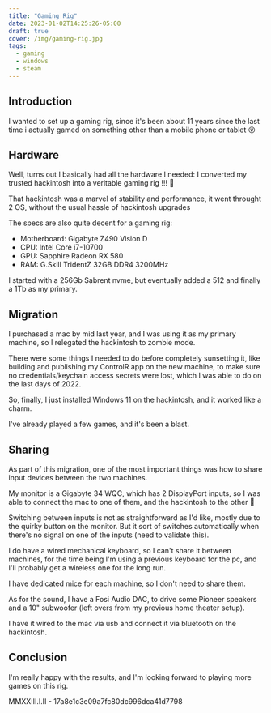```yaml
---
title: "Gaming Rig"
date: 2023-01-02T14:25:26-05:00
draft: true
cover: /img/gaming-rig.jpg
tags:
  - gaming
  - windows
  - steam
---
```


## Introduction

I wanted to set up a gaming rig, since it's been about 11 years since the last time i actually gamed on something other than a mobile phone or tablet 😮

## Hardware

Well, turns out I basically had all the hardware I needed: I converted my trusted hackintosh into a veritable gaming rig !!! 🎉

That hackintosh was a marvel of stability and performance, it went throught 2 OS, without the usual hassle of hackintosh upgrades

The specs are also quite decent for a gaming rig:

- Motherboard: Gigabyte Z490 Vision D
- CPU: Intel Core i7-10700
- GPU: Sapphire Radeon RX 580
- RAM: G.Skill TridentZ 32GB DDR4 3200MHz

I started with a 256Gb Sabrent nvme, but eventually added a 512 and finally a 1Tb as my primary.

## Migration

I purchased a mac by mid last year, and I was using it as my primary machine, so I relegated the hackintosh to zombie mode.

There were some things I needed to do before completely sunsetting it, like building and publishing my ControlR app on the new machine, to make sure no credentials/keychain access secrets were lost, which I was able to do on the last days of 2022.

So, finally, I just installed Windows 11 on the hackintosh, and it worked like a charm.

I've already played a few games, and it's been a blast.

## Sharing

As part of this migration, one of the most important things was how to share input devices between the two machines.

My monitor is a Gigabyte 34 WQC, which has 2 DisplayPort inputs, so I was able to connect the mac to one of them, and the hackintosh to the other 🙌

Switching between inputs is not as straightforward as I'd like, mostly due to the quirky button on the monitor. But it sort of switches automatically when there's no signal on one of the inputs (need to validate this).

I do have a wired mechanical keyboard, so I can't share it between machines, for the time being I'm using a previous keyboard for the pc, and I'll probably get a wireless one for the long run.

I have dedicated mice for each machine, so I don't need to share them.

As for the sound, I have a Fosi Audio DAC, to drive some Pioneer speakers and a 10" subwoofer (left overs from my previous home theater setup).

I have it wired to the mac via usb and connect it via bluetooth on the hackintosh.

## Conclusion

I'm really happy with the results, and I'm looking forward to playing more games on this rig.

MMXXIII.I.II - 17a8e1c3e09a7fc80dc996dca41d7798

